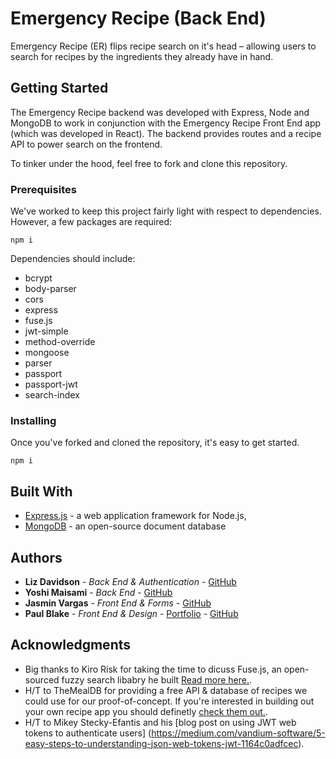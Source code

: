 # Emergency Recipe (Back End)

Emergency Recipe (ER) flips recipe search on it's head – allowing users to search for recipes by the ingredients they already have in hand.

## Getting Started

The Emergency Recipe backend was developed with Express, Node and MongoDB to work in conjunction with the Emergency Recipe Front End app (which was developed in React). The backend provides routes and a recipe API to power search on the frontend.

To tinker under the hood, feel free to fork and clone this repository.

### Prerequisites

We've worked to keep this project fairly light with respect to dependencies. However, a few packages are required:

```
npm i
```

Dependencies should include:

- bcrypt
- body-parser
- cors
- express
- fuse.js
- jwt-simple
- method-override
- mongoose
- parser
- passport
- passport-jwt
- search-index

### Installing

Once you've forked and cloned the repository, it's easy to get started.

```
npm i
```

## Built With

- [Express.js](https://expressjs.com/) - a web application framework for Node.js,
- [MongoDB](https://www.mongodb.com/) - an open-source document database

## Authors

- **Liz Davidson** - _Back End & Authentication_ - [GitHub](<(https://github.com/ldavidson45)>)
- **Yoshi Maisami** - _Back End_ - [GitHub](https://github.com/yoshimaisami)
- **Jasmin Vargas** - _Front End & Forms_ - [GitHub](https://github.com/jasvr)
- **Paul Blake** - _Front End & Design_ - [Portfolio](https://pnblake.com) - [GitHub](https://github.com/pnblake)

## Acknowledgments

- Big thanks to Kiro Risk for taking the time to dicuss Fuse.js, an open-sourced fuzzy search libabry he built [Read more here.](https://fusejs.io/).
- H/T to TheMealDB for providing a free API & database of recipes we could use for our proof-of-concept. If you're interested in building out your own recipe app you should definetly [check them out.](https://www.themealdb.com/).
- H/T to Mikey Stecky-Efantis and his [blog post on using JWT web tokens to authenticate users] (https://medium.com/vandium-software/5-easy-steps-to-understanding-json-web-tokens-jwt-1164c0adfcec).
